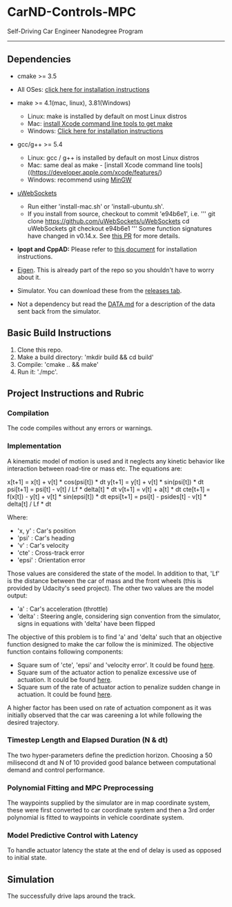 # CarND-Controls-MPC
Self-Driving Car Engineer Nanodegree Program

---

## Dependencies

* cmake >= 3.5
 * All OSes: [click here for installation instructions](https://cmake.org/install/)
* make >= 4.1(mac, linux), 3.81(Windows)
  * Linux: make is installed by default on most Linux distros
  * Mac: [install Xcode command line tools to get make](https://developer.apple.com/xcode/features/)
  * Windows: [Click here for installation instructions](http://gnuwin32.sourceforge.net/packages/make.htm)
* gcc/g++ >= 5.4
  * Linux: gcc / g++ is installed by default on most Linux distros
  * Mac: same deal as make - [install Xcode command line tools]((https://developer.apple.com/xcode/features/)
  * Windows: recommend using [MinGW](http://www.mingw.org/)
* [uWebSockets](https://github.com/uWebSockets/uWebSockets)
  * Run either 'install-mac.sh' or 'install-ubuntu.sh'.
  * If you install from source, checkout to commit 'e94b6e1', i.e.
    '''
    git clone https://github.com/uWebSockets/uWebSockets
    cd uWebSockets
    git checkout e94b6e1
    '''
    Some function signatures have changed in v0.14.x. See [this PR](https://github.com/udacity/CarND-MPC-Project/pull/3) for more details.

* **Ipopt and CppAD:** Please refer to [this document](https://github.com/udacity/CarND-MPC-Project/blob/master/install_Ipopt_CppAD.md) for installation instructions.
* [Eigen](http://eigen.tuxfamily.org/index.php?title=Main_Page). This is already part of the repo so you shouldn't have to worry about it.
* Simulator. You can download these from the [releases tab](https://github.com/udacity/self-driving-car-sim/releases).
* Not a dependency but read the [DATA.md](./DATA.md) for a description of the data sent back from the simulator.


## Basic Build Instructions

1. Clone this repo.
2. Make a build directory: 'mkdir build && cd build'
3. Compile: 'cmake .. && make'
4. Run it: './mpc'.

## Project Instructions and Rubric

### Compilation

The code compiles without any errors or warnings.

### Implementation

A kinematic model of motion is used and it neglects any kinetic behavior like interaction between road-tire or mass etc. The equations are:

x[t+1] = x[t] + v[t] * cos(psi[t]) * dt
y[t+1] = y[t] + v[t] * sin(psi[t]) * dt
psi[t+1] = psi[t] - v[t] / Lf * delta[t] * dt
v[t+1] = v[t] + a[t] * dt
cte[t+1] = f(x[t]) - y[t] + v[t] * sin(epsi[t]) * dt
epsi[t+1] = psi[t] - psides[t] - v[t] * delta[t] / Lf * dt

Where:

- 'x, y' : Car's position
- 'psi' : Car's heading 
- 'v' : Car's velocity
- 'cte' : Cross-track error
- 'epsi' : Orientation error

Those values are considered the state of the model. In addition to that, 'Lf' is the distance between the car of mass and the front wheels (this is provided by Udacity's seed project). The other two values are the model output:

- 'a' : Car's acceleration (throttle)
- 'delta' : Steering angle, considering sign convention from the simulator, signs in equations with 'delta' have been flipped

The objective of this problem is to find 'a' and 'delta' such that an objective function designed to make the car follow the is minimized. The objective function contains following components:

- Square sum of 'cte', 'epsi' and 'velocity error'. It could be found [here](./src/MPC.cpp#L54).
- Square sum of the actuator action to penalize excessive use of actuation. It could be found [here](./src/MPC.cpp#L61).
- Square sum of the rate of actuator action to penalize sudden change in actuation. It could be found [here](./src/MPC.cpp#L68).

A higher factor has been used on rate of actuation component as it was initially observed that the car was careening a lot while following the desired trajectory. 

### Timestep Length and Elapsed Duration (N & dt)

The two hyper-parameters define the prediction horizon. Choosing a 50 milisecond dt and N of 10 provided good balance between computational demand and control performance.

### Polynomial Fitting and MPC Preprocessing

The waypoints supplied by the simulator are in map coordinate system, these were first converted to car coordinate system and then a 3rd order polynomial is fitted to waypoints in vehicle coordinate system. 

### Model Predictive Control with Latency
To handle actuator latency the state at the end of delay is used as opposed to initial state. 

## Simulation

The successfully drive laps around the track.



